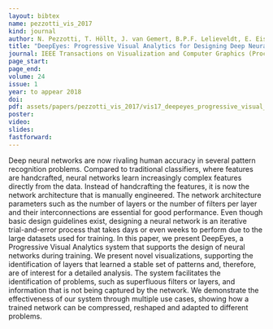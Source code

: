 ```yaml
---
layout: bibtex
name: pezzotti_vis_2017
kind: journal
author: N. Pezzotti, T. Höllt, J. van Gemert, B.P.F. Lelieveldt, E. Eisemann, and A. Vilanova
title: "DeepEyes: Progressive Visual Analytics for Designing Deep Neural Networks"
journal: IEEE Transactions on Visualization and Computer Graphics (Proceedings of IEEE VAST 2017)
page_start: 
page_end: 
volume: 24
issue: 1
year: to appear 2018
doi: 
pdf: assets/papers/pezzotti_vis_2017/vis17_deepeyes_progressive_visual_analytics_for_designing_deep_neural_networks.pdf
poster:
video: 
slides: 
fastforward: 
---
```

Deep neural networks are now rivaling human accuracy in several pattern recognition problems. Compared to traditional classifiers, where features are handcrafted, neural networks learn increasingly complex features directly from the data. Instead of handcrafting the features, it is now the network architecture that is manually engineered. The network architecture parameters such as the number of layers or the number of filters per layer and their interconnections are essential for good performance. Even though basic design guidelines exist, designing a neural network is an iterative trial-and-error process that takes days or even weeks to perform due to the large datasets used for training. In this paper, we present DeepEyes, a Progressive Visual Analytics system that supports the design of neural networks during training. We present novel visualizations, supporting the identification of layers that learned a stable set of patterns and, therefore, are of interest for a detailed analysis. The system facilitates the identification of problems, such as superfluous filters or layers, and information that is not being captured by the network. We demonstrate the effectiveness of our system through multiple use cases, showing how a trained network can be compressed, reshaped and adapted to different problems.